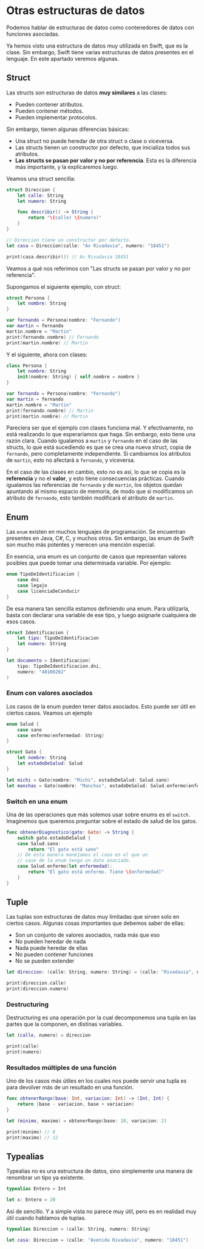 # Otras estructuras de datos

Podemos hablar de estructuras de datos como contenedores de datos con funciones asociadas.

Ya hemos visto una estructura de datos muy utilizada en Swift, que es la clase. Sin embargo, Swift tiene varias estructuras de datos presentes en el lenguaje. En este apartado veremos algunas.

## Struct

Las structs son estructuras de datos **muy similares** a las clases:

- Pueden contener atributos.
- Pueden contener métodos.
- Pueden implementar protocolos.

Sin embargo, tienen algunas diferencias básicas:

- Una struct no puede heredar de otra struct o clase o viceversa.
- Las structs tienen un constructor por defecto, que inicializa todos sus atributos.
- **Las structs se pasan por valor y no por referencia**. Esta es la diferencia más importante, y la explicaremos luego.

Veamos una struct sencilla:

```swift
struct Direccion {
    let calle: String
    let numero: String

    func describir() -> String {
        return "\(calle) \(numero)"
    }
}

// Direccion tiene un constructor por defecto.
let casa = Direccion(calle: "Av Rivadavia", numero: "18451")

print(casa.describir()) // Av Rivadavia 18451
```

Veamos a qué nos referimos con "Las structs se pasan por valor y no por referencia".

Supongamos el siguiente ejemplo, con struct:

```swift
struct Persona {
    let nombre: String
}

var fernando = Persona(nombre: "Fernando")
var martin = fernando
martin.nombre = "Martin"
print(fernando.nombre) // Fernando
print(martin.nombre) // Martin
```

Y el siguiente, ahora con clases:

```swift
class Persona {
    let nombre: String
    init(nombre: String) { self.nombre = nombre }
}

var fernando = Persona(nombre: "Fernando")
var martin = fernando
martin.nombre = "Martin"
print(fernando.nombre) // Martin
print(martin.nombre) // Martin
```

Pareciera ser que el ejemplo con clases funciona mal. Y efectivamente, no está realizando lo que esperaríamos que haga. Sin embargo, esto tiene una razón clara. Cuando igualamos a `martin` y `fernando` en el caso de las structs, lo que está sucediendo es que se crea una nueva struct, copia de `fernando`, pero completamente independiente. Si cambiamos los atributos de `martin`, esto no afectará a `fernando`, y viceversa.

En el caso de las clases en cambio, esto no es así, lo que se copia es la **referencia** y no el **valor**, y esto tiene consecuencias prácticas. Cuando igualamos las referencias de `fernando` y de `martin`, los objetos quedan apuntando al mismo espacio de memoria, de modo que si modificamos un atributo de `fernando`, esto también modificará el atributo de `martin`. 

## Enum

Las `enum` existen en muchos lenguajes de programación. Se encuentran presentes en Java, C#, C, y muchos otros. Sin embargo, las enum de Swift son mucho más potentes y merecen una mención especial.

En esencia, una enum es un conjunto de casos que representan valores posibles que puede tomar una determinada variable. Por ejemplo:

```swift
enum TipoDeIdentificacion {
    case dni
    case legajo
    case licenciaDeConducir
}
```

De esa manera tan sencilla estamos definiendo una enum. Para utilizarla, basta con declarar una variable de ese tipo, y luego asignarle cualquiera de esos casos.

```swift
struct Identificacion {
    let tipo: TipoDeIdentificacion
    let numero: String
}

let documento = Identificacion(
    tipo: TipoDeIdentificacion.dni,
    numero: "40100202"
)
```

### Enum con valores asociados

Los casos de la enum pueden tener datos asociados. Esto puede ser útil en ciertos casos. Veamos un ejemplo

```swift
enum Salud {
    case sano
    case enfermo(enfermedad: String)
}

struct Gato {
    let nombre: String
    let estadoDeSalud: Salud
}

let michi = Gato(nombre: "Michi", estadoDeSalud: Salud.sano)
let manchas = Gato(nombre: "Manchas", estadoDeSalud: Salud.enfermo(enfermedad: "Gripe"))
```

### Switch en una enum

Una de las operaciones que más solemos usar sobre enums es el `switch`. Imaginemos que queremos preguntar sobre el estado de salud de los gatos.

```swift
func obtenerDiagnostico(gato: Gato) -> String {
    switch gato.estadoDeSalud {
    case Salud.sano:
        return "El gato está sano"
    // De esta manera manejamos el caso en el que un 
    // case de la enum tenga un dato asociado.
    case Salud.enfermo(let enfermedad):
        return "El gato está enfermo. Tiene \(enfermedad)"
    }
}
```

## Tuple

Las tuplas son estructuras de datos muy limitadas que sirven solo en ciertos casos. Algunas cosas importantes que debemos saber de ellas:

- Son un conjunto de valores asociados, nada más que eso
- No pueden heredar de nada
- Nada puede heredar de ellas
- No pueden contener funciones
- No se pueden extender

```swift
let direccion: (calle: String, numero: String) = (calle: "Rivadavia", numero: "18451")

print(direccion.calle)
print(direccion.numero)
```

### Destructuring

Destructuring es una operación por la cual decomponemos una tupla en las partes que la componen, en distinas variables.

```swift
let (calle, numero) = direccion

print(calle)
print(numero)
```

### Resultados múltiples de una función

Uno de los casos más útiles en los cuales nos puede servir una tupla es para devolver más de un resultado en una función.

```swift
func obtenerRango(base: Int, variacion: Int) -> (Int, Int) {
    return (base - variacion, base + variacion)
}

let (minimo, maximo) = obtenerRango(base: 10, variacion: 2)

print(minimo) // 8
print(maximo) // 12
```

## Typealias

Typealias no es una estructura de datos, sino simplemente una manera de renombrar un tipo ya existente.

```swift
typealias Entero = Int

let x: Entero = 20
```

Así de sencillo. Y a simple vista no parece muy útil, pero es en realidad muy útil cuando hablamos de tuplas.

```swift
typealias Direccion = (calle: String, numero: String)

let casa: Direccion = (calle: "Avenida Rivadavia", numero: "18451")
```

